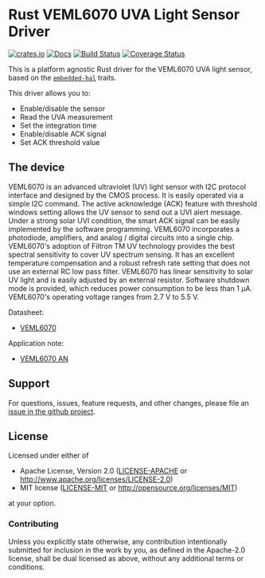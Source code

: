 # Rust VEML6070 UVA Light Sensor Driver

[![crates.io](https://img.shields.io/crates/v/veml6070.svg)](https://crates.io/crates/veml6070)
[![Docs](https://docs.rs/veml6070/badge.svg)](https://docs.rs/veml6070)
[![Build Status](https://github.com/eldruin/veml6070-rs/workflows/Build/badge.svg)](https://github.com/eldruin/veml6070-rs/actions?query=workflow%3ABuild)
[![Coverage Status](https://coveralls.io/repos/github/eldruin/veml6070-rs/badge.svg?branch=master)](https://coveralls.io/github/eldruin/veml6070-rs?branch=master)

This is a platform agnostic Rust driver for the VEML6070 UVA light sensor,
based on the [`embedded-hal`](https://github.com/rust-embedded/embedded-hal) traits.

This driver allows you to:
- Enable/disable the sensor
- Read the UVA measurement
- Set the integration time
- Enable/disable ACK signal
- Set ACK threshold value

## The device
VEML6070 is an advanced ultraviolet (UV) light sensor with I2C protocol
interface and designed by the CMOS process.
It is easily operated via a simple I2C command. The active acknowledge
(ACK) feature with threshold windows setting allows the UV sensor to
send out a UVI alert message. Under a strong solar UVI condition, the
smart ACK signal can be easily implemented by the software programming.
VEML6070 incorporates a photodiode, amplifiers, and analog / digital
circuits into a single chip. VEML6070's adoption of Filtron TM UV
technology provides the best spectral sensitivity to cover UV spectrum
sensing. It has an excellent temperature compensation and a robust refresh
rate setting that does not use an external RC low pass filter.
VEML6070 has linear sensitivity to solar UV light and is easily adjusted
by an external resistor.
Software shutdown mode is provided, which reduces power consumption to
be less than 1 μA. VEML6070's operating voltage ranges from 2.7 V to 5.5 V.

Datasheet:
- [VEML6070](https://www.vishay.com/docs/84277/veml6070.pdf)

Application note:
- [VEML6070 AN](https://www.vishay.com/docs/84310/designingveml6070.pdf)

## Support

For questions, issues, feature requests, and other changes, please file an
[issue in the github project](https://github.com/eldruin/veml6070-rs/issues).

## License

Licensed under either of

 * Apache License, Version 2.0 ([LICENSE-APACHE](LICENSE-APACHE) or
   http://www.apache.org/licenses/LICENSE-2.0)
 * MIT license ([LICENSE-MIT](LICENSE-MIT) or
   http://opensource.org/licenses/MIT)

at your option.

### Contributing

Unless you explicitly state otherwise, any contribution intentionally submitted
for inclusion in the work by you, as defined in the Apache-2.0 license, shall
be dual licensed as above, without any additional terms or conditions.

